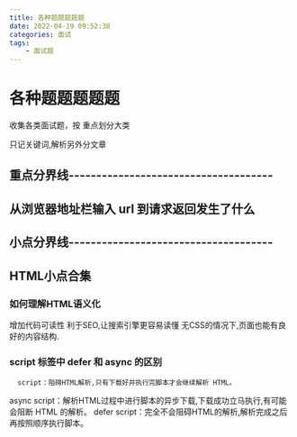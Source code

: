 ```yaml
---
title: 各种题题题题题
date: 2022-04-19 09:52:38
categories: 面试
tags:
    - 面试题
---
```


# 各种题题题题题

收集各类面试题，按 重点划分大类

只记关键词,解析另外分文章

## 重点分界线-------------------------------------

## 从浏览器地址栏输入 url 到请求返回发生了什么







## 小点分界线-------------------------------------

## HTML小点合集

### 如何理解HTML语义化
增加代码可读性
利于SEO,让搜索引擎更容易读懂
无CSS的情况下,页面也能有良好的内容结构.

### script 标签中 defer 和 async 的区别
      script：阻碍HTML解析,只有下载好并执行完脚本才会继续解析 HTML。
async script：解析HTML过程中进行脚本的异步下载,下载成功立马执行,有可能会阻断 HTML 的解析。
defer script：完全不会阻碍HTML的解析,解析完成之后再按照顺序执行脚本。




